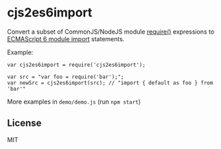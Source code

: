 # cjs2es6import

Convert a subset of CommonJS/NodeJS module [require()](https://nodejs.org/api/modules.html#modules_modules) expressions to
[ECMAScript 6 module import](http://www.2ality.com/2014/09/es6-modules-final.html) statements.

Example:

    var cjs2es6import = require('cjs2es6import');

    var src = "var foo = require('bar');";
    var newSrc = cjs2es6import(src); // "import { default as foo } from 'bar'"

More examples in `demo/demo.js` (run `npm start`)

## License

MIT

